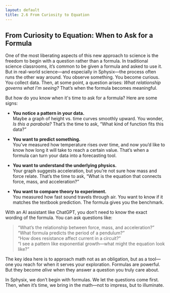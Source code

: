 ```yaml
---
layout: default
title: 2.6 From Curiosity to Equation
---
```


## From Curiosity to Equation: When to Ask for a Formula

One of the most liberating aspects of this new approach to science is the freedom to begin with a question rather than a formula. In traditional science classrooms, it’s common to be given a formula and asked to use it. But in real-world science—and especially in Sphysix—the process often runs the other way around. You observe something. You become curious. You collect data. Then, at some point, a question arises: *What relationship governs what I’m seeing?* That’s when the formula becomes meaningful.

But how do you know when it's time to ask for a formula? Here are some signs:

- **You notice a pattern in your data.**  
  Maybe a graph of height vs. time curves smoothly upward. You wonder, *Is this a parabola?* That’s the time to ask, “What kind of function fits this data?”

- **You want to predict something.**  
  You’ve measured how temperature rises over time, and now you’d like to know how long it will take to reach a certain value. That’s when a formula can turn your data into a forecasting tool.

- **You want to understand the underlying physics.**  
  Your graph suggests acceleration, but you’re not sure how mass and force relate. That’s the time to ask, “What is the equation that connects force, mass, and acceleration?”

- **You want to compare theory to experiment.**  
  You measured how fast sound travels through air. You want to know if it matches the textbook prediction. The formula gives you the benchmark.

With an AI assistant like ChatGPT, you don’t need to know the exact wording of the formula. You can ask questions like:

> “What’s the relationship between force, mass, and acceleration?”  
> “What formula predicts the period of a pendulum?”  
> “How does resistance affect current in a circuit?”  
> “I see a pattern like exponential growth—what might the equation look like?”

The key idea here is to approach math not as an obligation, but as a tool—one you reach for when it serves your exploration. Formulas are powerful. But they become *alive* when they answer a question you truly care about.

In Sphysix, we don’t begin with formulas. We let the questions come first. Then, when it’s time, we bring in the math—not to impress, but to illuminate.
